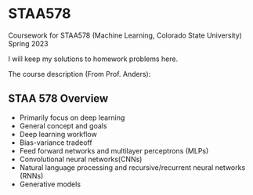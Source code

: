 # STAA578
Coursework for STAA578 (Machine Learning, Colorado State University) Spring 2023

I will keep my solutions to homework problems here.

The course description (From Prof. Anders):

## STAA 578 Overview

- Primarily focus on deep learning
- General concept and goals
- Deep learning workflow
- Bias-variance tradeoff
- Feed forward networks and multilayer perceptrons (MLPs)
- Convolutional neural networks(CNNs)
- Natural language processing and recursive/recurrent neural networks (RNNs)
- Generative models
